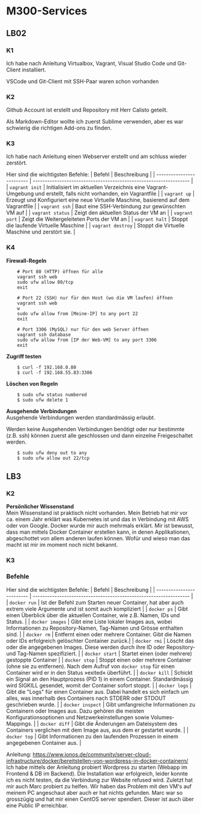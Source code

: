 # M300-Services
## LB02
### K1
Ich habe nach Anleitung Virtualbox, Vagrant, Visual Studio Code und Git-Client installiert.

VSCode und Git-Client mit SSH-Paar waren schon vorhanden

### K2
Github Account ist erstellt und Repository mit Herr Calisto geteilt.

Als Markdown-Editor wollte ich zuerst Sublime verwenden, aber es war schwierig die richtigen Add-ons zu finden.

### K3
Ich habe nach Anleitung einen Webserver erstellt und am schluss wieder zerstört.

Hier sind die wichtigsten Befehle:
| Befehl                    | Beschreibung                                                      |
| ------------------------- | ----------------------------------------------------------------- | 
| `vagrant init`            | Initialisiert im aktuellen Verzeichnis eine Vagrant-Umgebung und erstellt, falls nicht vorhanden, ein Vagrantfile |
| `vagrant up`              |  Erzeugt und Konfiguriert eine neue Virtuelle Maschine, basierend auf dem Vagrantfile |
| `vagrant ssh`             | Baut eine SSH-Verbindung zur gewünschten VM auf                   |
| `vagrant status`          | Zeigt den aktuellen Status der VM an                              |
| `vagrant port`            | Zeigt die Weitergeleiteten Ports der VM an                        |
| `vagrant halt`            | Stoppt die laufende Virtuelle Maschine                            |
| `vagrant destroy`         | Stoppt die Virtuelle Maschine und zerstört sie.                   |

### K4


**Firewall-Regeln**
```Shell
    # Port 80 (HTTP) öffnen für alle
    vagrant ssh web
    sudo ufw allow 80/tcp
    exit

    # Port 22 (SSH) nur für den Host (wo die VM laufen) öffnen
    vagrant ssh web
    w
    sudo ufw allow from [Meine-IP] to any port 22
    exit

    # Port 3306 (MySQL) nur für den web Server öffnen
    vagrant ssh database
    sudo ufw allow from [IP der Web-VM] to any port 3306
    exit
```

**Zugriff testen**
```Shell
    $ curl -f 192.168.0.80
    $ curl -f 192.168.55.83:3306
```

**Löschen von Regeln**
```Shell
    $ sudo ufw status numbered
    $ sudo ufw delete 1
```

**Ausgehende Verbindungen** <br>
Ausgehende Verbindungen werden standardmässig erlaubt.

Werden keine Ausgehenden Verbindungen benötigt oder nur bestimmte (z.B. ssh) können zuerst alle geschlossen und dann einzelne Freigeschaltet werden.

```Shell
    $ sudo ufw deny out to any
    $ sudo ufw allow out 22/tcp 
```


## LB3
### K2
**Persönlicher Wissenstand** <br>
Mein Wissenstand ist praktisch nicht vorhanden. Mein Betrieb hat mir vor ca. einem Jahr erklärt was Kubernetes ist und das in Verbindung mit AWS oder von Google. Docker wurde mir auch mehrmals erklärt. Mir ist bewusst, dass man mittels Docker Container erstellen kann, in denen Applikationen, abgeschottet von allem anderen laufen können. Wofür und wieso man das macht ist mir im moment noch nicht bekannt.

### K3
### Befehle
Hier sind die wichtigsten Befehle:
| Befehl                    | Beschreibung                                                      |
| ------------------------- | ----------------------------------------------------------------- | 
| `docker run` | Ist der Befehl zum Starten neuer Container, hat aber auch extrem viele Argumente und ist somit auch kompliziert |
| `docker ps` |  Gibt einen Überblick über die aktuellen Container, wie z.B. Namen, IDs und Status. |
| `docker images` | Gibt eine Liste lokaler Images aus, wobei Informationen zu Repository-Namen, Tag-Namen und Grösse enthalten sind. |
| `docker rm` | Entfernt einen oder mehrere Container. Gibt die Namen oder IDs erfolgreich gelöschter Container zurück.|
| `docker rmi` | Löscht das oder die angegebenen Images. Diese werden durch ihre ID oder Repository- und Tag-Namen spezifiziert. |
| `docker start` | Startet einen (oder mehrere) gestoppte Container |
| `docker stop` | Stoppt einen oder mehrere Container (ohne sie zu entfernen). Nach dem Aufruf von `docker stop` für einen Container wird er in den Status »exited« überführt. |
| `docker kill` | Schickt ein Signal an den Hauptprozess (PID 1) in einem Container. Standardmässig wird SIGKILL gesendet, womit der Container sofort stoppt. |
| `docker logs` | Gibt die "Logs" für einen Container aus. Dabei handelt es sich einfach um alles, was innerhalb des Containers nach STDERR oder STDOUT geschrieben wurde. |
| `docker inspect` | Gibt umfangreiche Informationen zu Containern oder Images aus. Dazu gehören die meisten Konfigurationsoptionen und Netzwerkeinstellungen sowie Volumes-Mappings. |
| `docker diff` | Gibt die Änderungen am Dateisystem des Containers verglichen mit dem Image aus, aus dem er gestartet wurde. |
| `docker top` | Gibt Informationen zu den laufenden Prozessen in einem angegebenen Container aus. |

Anleitung: https://www.ionos.de/community/server-cloud-infrastructure/docker/bereitstellen-von-wordpress-in-docker-containern/
Ich habe mittels der Anleitung probiert Wordpress zu starten (Webapp im Frontend & DB im Backend).
Die Installation war erfolgreich, leider konnte ich es nicht testen, da die Verbindung zur Website refused wird.
Zuletzt hat mir auch Marc probiert zu helfen. Wir haben das Problem mit den VM's auf meinem PC angeschaut aber auch er hat nichts gefunden. Marc war so grosszügig und hat mir einen CentOS server spendiert. Dieser ist auch über eine Public IP erreichbar.